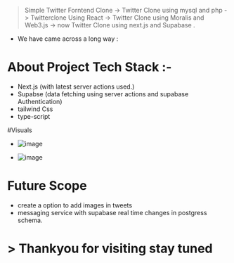 > Simple Twitter Forntend Clone -> Twitter Clone using mysql and php -> Twitterclone Using React -> Twitter Clone using Moralis and Web3.js -> now Twitter Clone using next.js and Supabase .

- We have came across a long way :

# About Project Tech Stack :-
- Next.js (with latest server actions used.)
- Supabse (data fetching using server actions and supabase Authentication)
- tailwind Css
- type-script

#Visuals 
- ![image](https://github.com/serAnkii/twitter_clone/assets/89020930/5e6840e4-216d-444c-beae-6ea1f11eadea)
  
- ![image](https://github.com/serAnkii/twitter_clone/assets/89020930/bbc8c941-0fa7-4eb4-92ac-ef462dfff6ab)


# Future Scope 
- create a option to add images in tweets
- messaging service with supabase real time changes in postgress schema.

# > Thankyou for visiting stay tuned 
